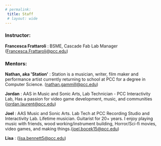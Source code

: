 ```yaml
---
# permalink: 
 title: Staff
 # layout: wide
---
```



### Instructor: 
 __Francesca Frattaroli__ : BSME, Cascade Fab Lab Manager (Francesca.Frattaroli@pcc.edu)

### Mentors:

 __Nathan, aka 'Station'__ : Station is a musician, writer, film maker and performance artist currently returning to school at PCC for a degree in Computer Science.
(nathan.gammill@pcc.edu)

 __Jordan__ : AAS in Music and Sonic Arts, Lab Technician - PCC Interactivity Lab,
Has a passion for video game development, music, and communities (jordan.laurent@pcc.edu)

 __Joel__ : AAS Music and Sonic Arts. Lab Tech at PCC Recording Studio and Interactivity Lab. Lifetime musician. Guitarist for 20+ years. I enjoy playing music with friends, wood working/instrument building, Horror/Sci-fi movies, video games, and making things.(joel.bocek15@pcc.edu)
 
 __Lisa__ : (lisa.bennett5@pcc.edu)


